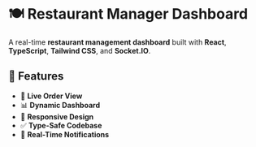 # 🍽️ Restaurant Manager Dashboard

A real-time **restaurant management dashboard** built with **React**, **TypeScript**, **Tailwind CSS**, and **Socket.IO**.

## 🚀 Features

- 🔄 **Live Order View**
- 📊 **Dynamic Dashboard**
- 📱 **Responsive Design**
- ✅ **Type-Safe Codebase**
- 🔔 **Real-Time Notifications**
